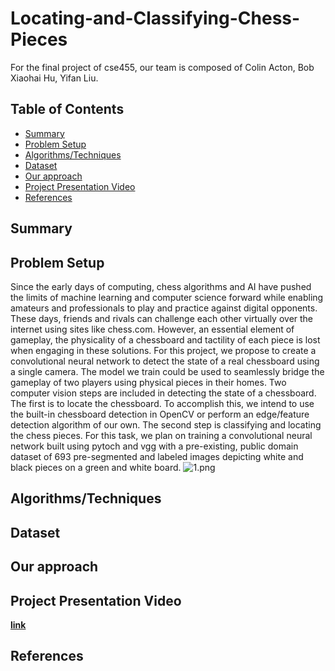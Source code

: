 # Locating-and-Classifying-Chess-Pieces
For the final project of cse455, our team is composed of Colin Acton, Bob Xiaohai Hu, Yifan Liu.

## Table of Contents

- [Summary](#Summary)
- [Problem Setup](#Problem-Setup)
- [Algorithms/Techniques](#Algorithms/Techniques)
- [Dataset](#dataset)
- [Our approach](#our-approach)
- [Project Presentation Video](#Project-Presentation-Video)
- [References](#References)

## Summary

## Problem Setup
  Since the early days of computing, chess algorithms and AI have pushed the limits of machine learning and computer science forward while enabling amateurs and professionals to play and practice against digital opponents. These days, friends and rivals can challenge each other virtually over the internet using sites like chess.com. However, an essential element of gameplay, the physicality of a chessboard and tactility of each piece is lost when engaging in these solutions. For this project, we propose to create a convolutional neural network to detect the state of a real chessboard using a single camera. The model we train could be used to seamlessly bridge the gameplay of two players using physical pieces in their homes.
  Two computer vision steps are included in detecting the state of a chessboard. The first is to locate the chessboard. To accomplish this, we intend to use the built-in chessboard detection in OpenCV or perform an edge/feature detection algorithm of our own. The second step is classifying and locating the chess pieces. For this task, we plan on training a convolutional neural network built using pytoch and vgg with a pre-existing, public domain dataset of 693 pre-segmented and labeled images depicting white and black pieces on a green and white board.
![1.png](Locating-and-Classifying-Chess-Pieces/directory/1.png)
## Algorithms/Techniques

## Dataset

## Our approach

## Project Presentation Video
**[link]()**

## References
